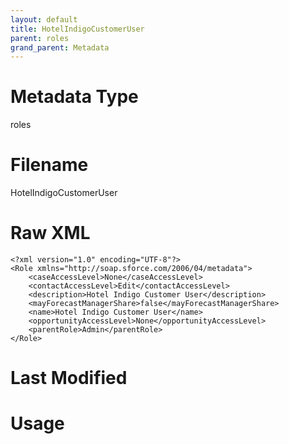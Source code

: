 ```yaml
---
layout: default
title: HotelIndigoCustomerUser
parent: roles
grand_parent: Metadata
---
```

# Metadata Type
roles


# Filename 
HotelIndigoCustomerUser


# Raw XML
```
<?xml version="1.0" encoding="UTF-8"?>
<Role xmlns="http://soap.sforce.com/2006/04/metadata">
    <caseAccessLevel>None</caseAccessLevel>
    <contactAccessLevel>Edit</contactAccessLevel>
    <description>Hotel Indigo Customer User</description>
    <mayForecastManagerShare>false</mayForecastManagerShare>
    <name>Hotel Indigo Customer User</name>
    <opportunityAccessLevel>None</opportunityAccessLevel>
    <parentRole>Admin</parentRole>
</Role>
```


# Last Modified


# Usage
